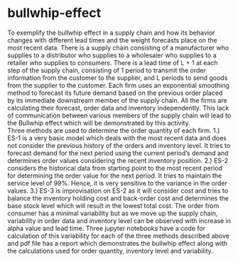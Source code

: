# bullwhip-effect
To exemplify the bullwhip effect in a supply chain and how its behavior changes with different lead times and the weight forecasts place on the most recent data. 
There is a supply chain consisting of a manufacturer who supplies to a distributor who supplies to a wholesaler who supplies to a retailer who supplies to consumers. There is a lead time of L + 1 at each step of the supply chain, consisting of 1 period to transmit the order information from the customer to the supplier, and L periods to send goods from the supplier to the customer. 
Each firm uses an exponential smoothing method to forecast its future demand based on the previous order placed by its immediate downstream member of the supply chain. All the firms are calculating their forecast, order data and inventory independently. This lack of communication between various members of the supply chain will lead to the Bullwhip effect which will be demonstrated by this activity.  
Three methods are used to determine the order quantity of each firm.
1.) ES-1 is a very basic model which deals with the most recent data and does not consider the previous history of the orders and inventory level. It tries to forecast demand for the next period using the current period’s demand and determines order values considering the recent inventory position. 2.) ES-2 considers the historical data from starting point to the most recent period for determining the order value for the next period. It tries to maintain the service level of 99%. Hence, it is very sensitive to the variance in the order values. 3.) ES-3 is improvisation on ES-2 as it will consider cost and tries to balance the inventory holding cost and back-order cost and determines the base stock level which will result in the lowest total cost. 
The order from consumer has a minimal variability but as we move up the supply chain, variability in order data and inventory level can be observed with increase in alpha value and lead time. Three jupyter notebooks have a code for calculation of this variability for each of the three methods described above and pdf file has a report which demonstrates the bullwhip effect along with the calculations used for order quantity, inventory level and variability.
